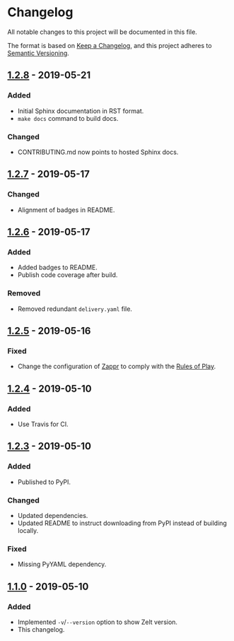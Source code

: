 # Changelog

All notable changes to this project will be documented in this file.

The format is based on [Keep a Changelog](https://keepachangelog.com/en/1.0.0/),
and this project adheres to [Semantic Versioning](https://semver.org/spec/v2.0.0.html).

## [1.2.8][] - 2019-05-21

### Added

  - Initial Sphinx documentation in RST format.
  - `make docs` command to build docs.

### Changed

  - CONTRIBUTING.md now points to hosted Sphinx docs.

## [1.2.7][] - 2019-05-17

### Changed

  - Alignment of badges in README.

## [1.2.6][] - 2019-05-17

### Added

  - Added badges to README.
  - Publish code coverage after build.

### Removed

  - Removed redundant `delivery.yaml` file.

## [1.2.5][] - 2019-05-16

### Fixed

 - Change the configuration of [Zappr](.zappr.yaml) to comply with the [Rules of Play].

[Rules of Play]: https://opensource.zalando.com/docs/releasing/index/#be-compliant

## [1.2.4][] - 2019-05-10

### Added

  - Use Travis for CI.

## [1.2.3][] - 2019-05-10

### Added

  - Published to PyPI.

### Changed

  - Updated dependencies.
  - Updated README to instruct downloading from PyPI instead of building locally.

### Fixed

  - Missing PyYAML dependency.

## [1.1.0][] - 2019-05-10

### Added

  - Implemented `-v`/`--version` option to show Zelt version.
  - This changelog.

[1.2.8]: https://github.com/zalando-incubator/zelt/compare/v1.2.7...v1.2.8
[1.2.7]: https://github.com/zalando-incubator/zelt/compare/v1.2.6...v1.2.7
[1.2.6]: https://github.com/zalando-incubator/zelt/compare/v1.2.5...v1.2.6
[1.2.5]: https://github.com/zalando-incubator/zelt/compare/v1.2.4...v1.2.5
[1.2.4]: https://github.com/zalando-incubator/zelt/compare/9513e05cb6f20ddb3459095ff771e1e8ad1ae299...3b5cc6bb09c923fa713d5f1348b39c7def97afeb
[1.2.3]: https://github.com/zalando-incubator/zelt/compare/022588a3c51b3b313bf1a9df03db96a5a7a3e9bb...9513e05cb6f20ddb3459095ff771e1e8ad1ae299
[1.1.0]: https://github.com/zalando-incubator/zelt/compare/aca82a82608a931fe9d34b0271102feac0ee7e28...022588a3c51b3b313bf1a9df03db96a5a7a3e9bb
